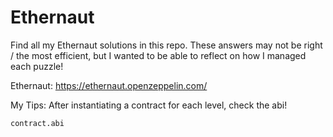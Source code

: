 # Ethernaut

Find all my Ethernaut solutions in this repo. These answers may not be right / the most efficient, but I wanted to be able to reflect on how I managed each puzzle!

Ethernaut: https://ethernaut.openzeppelin.com/

My Tips:
After instantiating a contract for each level, check the abi!

```solidity
contract.abi
```
